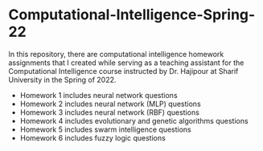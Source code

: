 # Computational-Intelligence-Spring-22

In this repository, there are computational intelligence homework assignments that I created while serving as a teaching assistant for the Computational Intelligence course instructed by Dr. Hajipour at Sharif University in the Spring of 2022.
- Homework 1 includes neural network questions
- Homework 2 includes neural network \(MLP\) questions
- Homework 3 includes neural network \(RBF\) questions
- Homework 4 includes evolutionary and genetic algorithms questions
- Homework 5 includes swarm intelligence questions
- Homework 6 includes fuzzy logic questions
